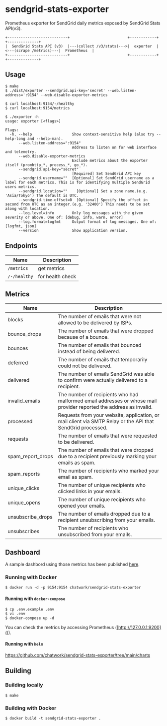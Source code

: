 # sendgrid-stats-exporter

Prometheus exporter for SendGrid daily metrics exposed by SendGrid Stats API(v3).

    +---------------------------+                          +------------+                        +--------------+
    |  SendGrid Stats API (v3)  |---(collect /v3/stats)--->|  exporter  |<---(scrape /metrics)---|  Prometheus  |
    +---------------------------+                          +------------+                        +--------------+

## Usage

```
$ make
$ ./dist/exporter --sendgrid.api-key='secret' --web.listen-address=':9154' --web.disable-exporter-metrics
```

```
$ curl localhost:9154/-/healthy
$ curl localhost:9154/metrics
```

```
$ ./exporter -h
usage: exporter [<flags>]

Flags:
  -h, --help                  Show context-sensitive help (also try --help-long and --help-man).
      --web.listen-address=":9154"
                              Address to listen on for web interface and telemetry.
      --web.disable-exporter-metrics
                              Exclude metrics about the exporter itself (promhttp_*, process_*, go_*).
      --sendgrid.api-key="secret"
                              [Required] Set SendGrid API key
      --sendgrid.username=""  [Optional] Set SendGrid username as a label for each metrics. This is for identifying multiple SendGrid users metrics.
      --sendgrid.location=""    [Optional] Set a zone name.(e.g. 'Asia/Tokyo') The default is UTC.
      --sendgrid.time-offset=0  [Optional] Specify the offset in second from UTC as an integer.(e.g. '32400') This needs to be set along with location.
      --log.level=info        Only log messages with the given severity or above. One of: [debug, info, warn, error]
      --log.format=logfmt     Output format of log messages. One of: [logfmt, json]
      --version               Show application version.
```

## Endpoints

Name     | Description
---------|-------------
`/metrics` | get metrics
`/-/healthy` | for health check

## Metrics

Name     | Description
---------|------------
blocks | The number of emails that were not allowed to be delivered by ISPs.
bounce_drops | The number of emails that were dropped because of a bounce.
bounces | The number of emails that bounced instead of being delivered.
deferred | The number of emails that temporarily could not be delivered.
delivered | The number of emails SendGrid was able to confirm were actually delivered to a recipient.
invalid_emails | The number of recipients who had malformed email addresses or whose mail provider reported the address as invalid.
processed | Requests from your website, application, or mail client via SMTP Relay or the API that SendGrid processed.
requests | The number of emails that were requested to be delivered.
spam_report_drops | The number of emails that were dropped due to a recipient previously marking your emails as spam.
spam_reports | The number of recipients who marked your email as spam.
unique_clicks | The number of unique recipients who clicked links in your emails.
unique_opens | The number of unique recipients who opened your emails.
unsubscribe_drops | The number of emails dropped due to a recipient unsubscribing from your emails.
unsubscribes | The number of recipients who unsubscribed from your emails.

## Dashboard

A sample dashbord using those metrics has been published [here](https://grafana.com/grafana/dashboards/16319).

### Running with Docker

```
$ docker run -d -p 9154:9154 chatwork/sendgrid-stats-exporter
```
 
#### Running with `docker-compose`

```
$ cp .env.example .env
$ vi .env
$ docker-compose up -d
```

You can check the metrics by accessing Prometheus ([http://127.0.0.1:9200]()).

#### Running with `helm`

https://github.com/chatwork/sendgrid-stats-exporter/tree/main/charts

## Building

### Building locally

```
$ make
```

### Building with Docker

```
$ docker build -t sendgrid-stats-exporter .
```
